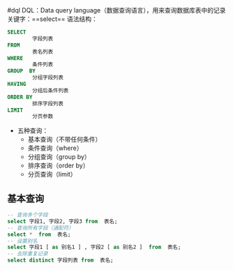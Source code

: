 #dql 
DQL：Data query language（数据查询语言），用来查询数据库表中的记录
关键字：==select==
语法结构：
```SQL
SELECT
        字段列表
FROM
        表名列表
WHERE
        条件列表
GROUP  BY
        分组字段列表
HAVING
        分组后条件列表
ORDER BY
        排序字段列表
LIMIT
        分页参数
```
- 五种查询：
	- 基本查询（不带任何条件）
	- 条件查询（where）
	- 分组查询（group by）
	- 排序查询（order by）
	- 分页查询（limit）

## 基本查询
```SQL
-- 查询多个字段
select 字段1, 字段2, 字段3 from  表名;
-- 查询所有字段（通配符）
select *  from  表名;
-- 设置别名
select 字段1 [ as 别名1 ] , 字段2 [ as 别名2 ]  from  表名;
-- 去除重复记录
select distinct 字段列表 from  表名;
```
